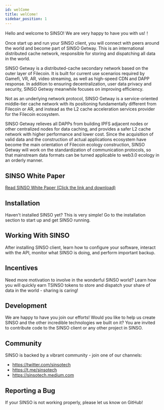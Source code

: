 ```yaml
---
id: welCome
title: welCome!
sidebar_position: 1
---
```


Hello and welcome to SINSO! We are very happy to have you with us!！

Once start up and run your SINSO client, you will connect with peers around the world and become part of SINSO Getway. This is an international distributed cache network, responsible for storing and dispatching all data in the world.

SINSO Getway is a distributed-cache secondary network based on the outer layer of Filecoin. It is built for current use scenarios required by Gamefi, VR, AR, video streaming, as well as high-speed CDN and DAPP response. In addition to ensuring decentralization, user data privacy and security, SINSO Getway meanwhile focuses on improving efficiency.

Not as an underlying network protocol, SINSO Getway is a service-oriented middle-tier cache network with its positioning fundamentally different from Filecoin or AR, and instead as the L2 cache acceleration services provider for the Filecoin ecosystem.

SINSO Getway relieves all DAPPs from building IPFS adjacent nodes or other centralized nodes for data caching, and provides a safer L2 cache network with higher performance and lower cost. Since the acquisition of valid data and the construction of actual applications ecosystem have become the main orientation of Filecoin ecology construction, SINSO Getway will work on the standardization of communication protocols, so that mainstream data formats can be turned applicable to web3.0 ecology in an orderly manner.

## SINSO White Paper

[Read SINSO White Paper (Click the link and download)](https://www.sinso.io/static/files/whitepaper.pdf)

## Installation

Haven't installed SINSO yet? This is very simple! Go to the installation section to start up and get SINSO running.

## Working With SINSO

After installing SINSO client, learn how to configure your software, interact with the API, monitor what SINSO is doing, and perform important backup.

## Incentives

Need more motivation to involve in the wonderful SINSO world? Learn how you will quickly earn TSINSO tokens to store and dispatch your share of data in the world - sharing is caring!

## Development

We are happy to have you join our efforts! Would you like to help us create SINSO and the other incredible technologies we built on it? You are invited to contribute code to the SINSO client or any other project in SINSO.

## Community

SINSO is backed by a vibrant community - join one of our channels:

- https://twitter.com/sinsotech
- https://t.me/sinsotech
- https://sinsotech.medium.com

## Reporting a Bug

If your SINSO is not working properly, please let us know on GitHub!

